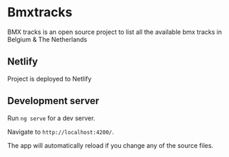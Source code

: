 # Bmxtracks

BMX tracks is an open source project to list all the available bmx tracks in
Belgium & The Netherlands

## Netlify

Project is deployed to Netlify

## Development server

Run `ng serve` for a dev server.

Navigate to `http://localhost:4200/`.

The app will automatically reload if you change any of the source files.
